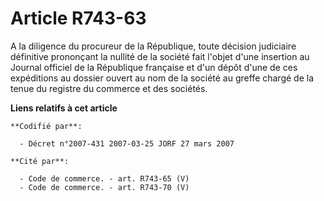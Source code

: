 # Article R743-63

A la diligence du procureur de la République, toute décision judiciaire définitive prononçant la nullité de la société fait
l'objet d'une insertion au Journal officiel de la République française et d'un dépôt d'une de ces expéditions au dossier
ouvert au nom de la société au greffe chargé de la tenue du registre du commerce et des sociétés.

**Liens relatifs à cet article**

	**Codifié par**:

	  - Décret n°2007-431 2007-03-25 JORF 27 mars 2007

	**Cité par**:

	  - Code de commerce. - art. R743-65 (V)
	  - Code de commerce. - art. R743-70 (V)
